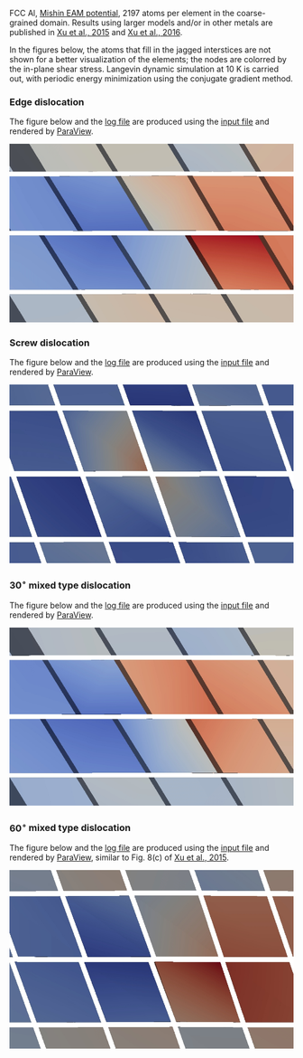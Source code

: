 
FCC Al, [Mishin EAM potential](http://dx.doi.org/10.1103/PhysRevB.59.3393), 2197 atoms per element in the coarse-grained domain. Results using larger models and/or in other metals are published in [Xu et al., 2015](http://dx.doi.org/10.1016/j.ijplas.2015.05.007) and [Xu et al., 2016](http://dx.doi.org/10.1016/j.jmps.2016.08.002).

In the figures below, the atoms that fill in the jagged interstices are not shown for a better visualization of the elements; the nodes are colorred by the in-plane shear stress. Langevin dynamic simulation at 10 K is carried out, with periodic energy minimization using the conjugate gradient method.

### Edge dislocation

The figure below and the <a href="edge.log" target="_blank">log file</a> are produced using the <a href="edge.in" target="_blank">input file</a> and rendered by [ParaView](../../chapter-6/paraview.md).

![edge](edge.jpg)

### Screw dislocation

The figure below and the <a href="screw.log" target="_blank">log file</a> are produced using the <a href="screw.in" target="_blank">input file</a> and rendered by [ParaView](../../chapter-6/paraview.md).

![screw](screw.jpg)

### $30^\circ$ mixed type dislocation

The figure below and the <a href="mixed30.log" target="_blank">log file</a> are produced using the <a href="mixed30.in" target="_blank">input file</a> and rendered by [ParaView](../../chapter-6/paraview.md).

![mixed30](mixed30.jpg)

### $60^\circ$ mixed type dislocation

The figure below and the <a href="mixed60.log" target="_blank">log file</a> are produced using the <a href="mixed60.in" target="_blank">input file</a> and rendered by [ParaView](../../chapter-6/paraview.md), similar to Fig. 8&#40;c) of [Xu et al., 2015](http://dx.doi.org/10.1016/j.ijplas.2015.05.007).

![mixed60](mixed60.jpg)